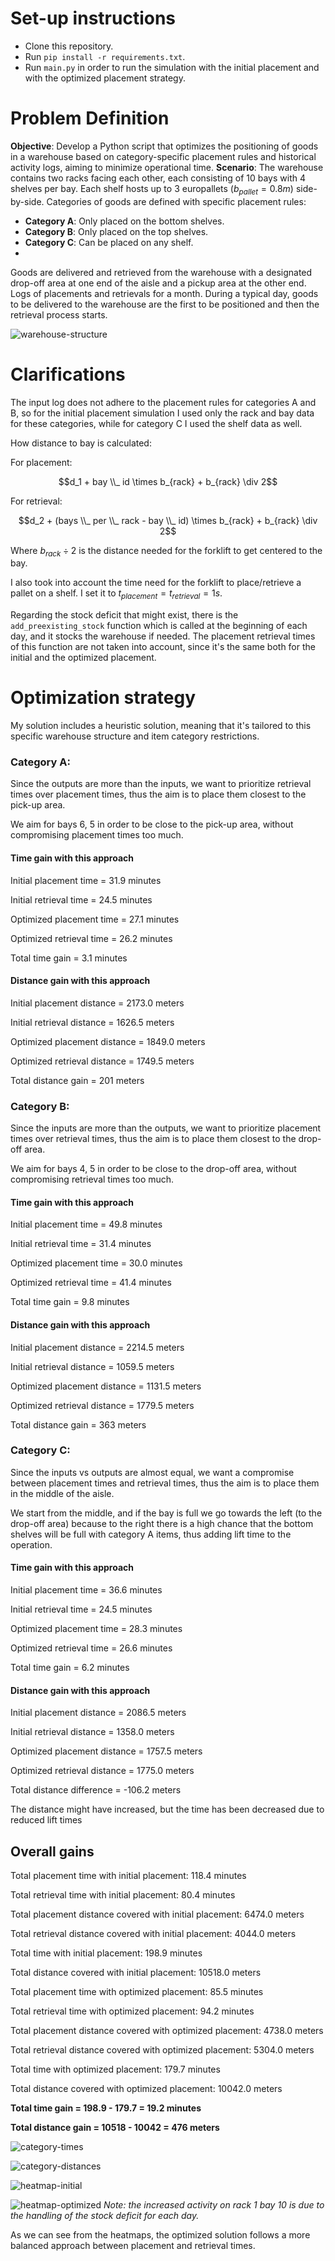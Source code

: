 # Set-up instructions

- Clone this repository.
- Run `pip install -r requirements.txt`.
- Run `main.py` in order to run the simulation with the initial placement and with the optimized placement strategy.

# Problem Definition

**Objective**: Develop a Python script that optimizes the positioning of goods in a warehouse based on category-specific placement rules and historical activity logs, aiming to minimize operational time.
**Scenario**: The warehouse contains two racks facing each other, each consisting of 10 bays with 4 shelves per bay. Each shelf hosts up to 3 europallets ($b_{pallet} = 0.8m$) side-by-side. Categories of goods are defined with specific placement rules:
- **Category A**: Only placed on the bottom shelves.
- **Category B**: Only placed on the top shelves.
- **Category C**: Can be placed on any shelf.
- 
Goods are delivered and retrieved from the warehouse with a designated drop-off area at one end of the aisle and a pickup area at the other end. Logs of placements and retrievals for a month. During a typical day, goods to be delivered to the warehouse are the first to be positioned and then the retrieval process starts.


![warehouse-structure](./figs/warehouse-structure.png)

# Clarifications

The input log does not adhere to the placement rules for categories A and B, so for the initial placement simulation I used only the rack and bay data for these categories, while for category C I used the shelf data as well.

How distance to bay is calculated:

For placement:

$$d_1 + bay \\_ id \times b_{rack} + b_{rack} \div 2$$

For retrieval:

$$d_2 + (bays \\_ per \\_ rack -  bay \\_ id) \times b_{rack} + b_{rack} \div 2$$

Where $b_{rack} \div 2$ is the distance needed for the forklift to get centered to the bay.

I also took into account the time need for the forklift to place/retrieve a pallet on a shelf. I set it to $t_{placement} = t_{retrieval} = 1 s$.  

Regarding the stock deficit that might exist, there is  the `add_preexisting_stock` function which is called at the beginning of each day, and it stocks the warehouse if needed. The placement retrieval times of this function are not taken into account, since it's the same both for the initial and the optimized placement.


# Optimization strategy

My solution includes a heuristic solution, meaning that it's tailored to this specific warehouse structure and item category restrictions.

### Category A:

Since the outputs are more than the inputs, we want to prioritize retrieval times over placement times, thus the aim is to place them closest to the pick-up area.

We aim for bays 6, 5 in order to be close to the pick-up area, without compromising placement times too much.

#### Time gain with this approach

Initial placement time = 31.9 minutes

Initial retrieval time = 24.5 minutes

Optimized placement time = 27.1 minutes

Optimized retrieval time = 26.2 minutes

Total time gain = 3.1 minutes

#### Distance gain with this approach

Initial placement distance = 2173.0 meters

Initial retrieval distance = 1626.5 meters

Optimized placement distance = 1849.0 meters

Optimized retrieval distance = 1749.5 meters

Total distance gain = 201 meters


### Category B:
Since the inputs are more than the outputs, we want to prioritize placement times over retrieval times, thus the aim is to place them closest to the drop-off area.

We aim for bays 4, 5 in order to be close to the drop-off area, without compromising retrieval times too much.

#### Time gain with this approach

Initial placement time = 49.8 minutes

Initial retrieval time = 31.4 minutes

Optimized placement time = 30.0 minutes

Optimized retrieval time = 41.4 minutes

Total time gain = 9.8 minutes

#### Distance gain with this approach

Initial placement distance = 2214.5 meters

Initial retrieval distance = 1059.5 meters

Optimized placement distance = 1131.5 meters

Optimized retrieval distance = 1779.5 meters

Total distance gain = 363 meters

### Category C:
Since the inputs vs outputs are almost equal, we want a compromise between placement times and retrieval times, thus the aim is to place them in the middle of the aisle.

We start from the middle, and if the bay is full we go towards the left (to the drop-off area) because to the right there is a high chance that the bottom shelves will be full with category A items, thus adding lift time to the operation.

#### Time gain with this approach

Initial placement time = 36.6 minutes

Initial retrieval time = 24.5 minutes

Optimized placement time = 28.3 minutes

Optimized retrieval time = 26.6 minutes

Total time gain = 6.2 minutes

#### Distance gain with this approach

Initial placement distance = 2086.5 meters

Initial retrieval distance = 1358.0 meters

Optimized placement distance = 1757.5 meters

Optimized retrieval distance = 1775.0 meters

Total distance difference = -106.2 meters

The distance might have increased, but the time has been decreased due to reduced lift times

## Overall gains

Total placement time with initial placement: 118.4 minutes

Total retrieval time with initial placement: 80.4 minutes

Total placement distance covered with initial placement: 6474.0 meters

Total retrieval distance covered with initial placement: 4044.0 meters

Total time with initial placement: 198.9 minutes

Total distance covered with initial placement: 10518.0 meters

Total placement time with optimized placement: 85.5 minutes

Total retrieval time with optimized placement: 94.2 minutes

Total placement distance covered with optimized placement: 4738.0 meters

Total retrieval distance covered with optimized placement: 5304.0 meters

Total time with optimized placement: 179.7 minutes

Total distance covered with optimized placement: 10042.0 meters

**Total time gain = 198.9 - 179.7 = 19.2 minutes**

**Total distance gain = 10518 - 10042 = 476 meters**

![category-times](./figs/category-times.png)

![category-distances](./figs/category-distances.png)

![heatmap-initial](./figs/heatmap-initial.png)

![heatmap-optimized](./figs/heatmap-optimized.png)
*Note: the increased activity on rack 1 bay 10 is due to the handling of the stock deficit for each day.*

As we can see from the heatmaps, the optimized solution follows a more balanced 
approach between placement and retrieval times. 
